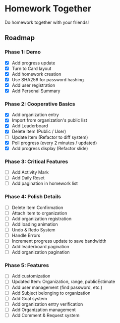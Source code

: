 # Homework Together

Do homework together with your friends!

## Roadmap

### Phase 1: Demo

- [x] Add progress update
- [x] Turn to Card layout
- [x] Add homework creation
- [x] Use SHA256 for password hashing
- [x] Add user registration
- [x] Add Personal Summary

### Phase 2: Cooperative Basics

- [x] Add organization entry
- [x] Import from organization's public list
- [x] Add Leaderboard
- [x] Delete Item (Public / User)
- [ ] Update Item (Refactor to diff system)
- [x] Poll progress (every 2 minutes / updated)
- [x] Add progress display (Refactor slide)

### Phase 3: Critical Features

- [ ] Add Activity Mark
- [ ] Add Daily Reset
- [ ] Add pagination in homework list

### Phase 4: Polish Details

- [ ] Delete Item Confirmation
- [ ] Attach item to organization
- [ ] Add organization registration
- [ ] Add loading animation
- [ ] Undo & Redo System
- [ ] Handle Errors
- [ ] Increment progress update to save bandwidth
- [ ] Add leaderboard pagination
- [ ] Add organization pagination

### Phase 5: Features

- [ ] Add customization
- [ ] Updated Item: Organization, range, publicEstimate
- [ ] Add user management (find password, etc.)
- [ ] Add Subject belonging to organization
- [ ] Add Goal system
- [ ] Add organization entry verification
- [ ] Add Organization management
- [ ] Add Comment & Request system
